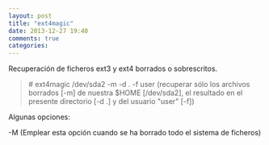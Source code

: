 ```yaml
---
layout: post
title: "ext4magic"
date: 2013-12-27 19:40
comments: true
categories: 
---
```

Recuperación de ficheros ext3 y ext4 borrados o sobrescritos.

>\# ext4magic /dev/sda2 -m -d . -f user (recuperar sólo los archivos borrados [-m] de nuestra $HOME [/dev/sda2], el resultado en el presente directorio [-d .] y del usuario "user" [-f])

Algunas opciones:

-M (Emplear esta opción cuando se ha borrado todo el sistema de ficheros)

